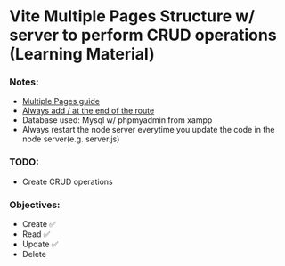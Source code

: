 # Vite Multiple Pages Structure w/ server to perform CRUD operations (Learning Material)

### Notes:

- [Multiple Pages guide](https://vitejs.dev/guide/build.html#multi-page-app)
- [Always add / at the end of the route](https://stackoverflow.com/questions/77498366/how-do-i-setup-a-multi-page-app-using-vite)
- Database used: Mysql w/ phpmyadmin from xampp
- Always restart the node server everytime you update the code in the node server(e.g. server.js)

### TODO:
- Create CRUD operations

### Objectives:
- Create ✅
- Read ✅
- Update ✅
- Delete
